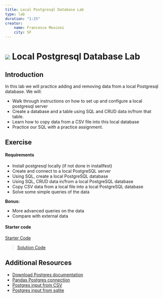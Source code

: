 ```yaml
---
title: Local Postgresql Database Lab
type: lab
duration: "1:25"
creator:
    name: Francesco Mosconi
    city: SF
---
```


# ![](https://ga-dash.s3.amazonaws.com/production/assets/logo-9f88ae6c9c3871690e33280fcf557f33.png)  Local Postgresql Database Lab


## Introduction

In this lab we will practice adding and removing data from a local Postgresql database. We will:

- Walk through instructions on how to set up and configure a local postgresql server
- Create a database and a table using SQL and CRUD data in/from that table.
- Learn how to copy data from a CSV file into this local database
- Practice our SQL with a practice assignment.

## Exercise

#### Requirements

- Install postgresql locally (if not done in installfest)
- Create and connect to a local PostgreSQL server 
- Using SQL, create a local PostgreSQL database 
- Using SQL, CRUD data in/from a local PostgreSQL database 
- Copy CSV data from a local file into a local PostgreSQL database 
- Solve some simple queries of the data

**Bonus:**

- More advanced queries on the data
- Compare with external data

#### Starter code

[Starter Code](code/starter-code/starter-code-3_3.ipynb)

> [Solution Code](code/solution-code/solution-code-3_3.ipynb)

## Additional Resources

- [Download Postgres documentation](http://www.postgresql.org/download/)
- [Pandas Postgres connection](http://stackoverflow.com/questions/23103962/how-to-write-dataframe-to-postgres-table)
- [Postgres input from CSV](http://stackoverflow.com/questions/2987433/how-to-import-csv-file-data-into-a-postgresql-table)
- [Postgres input from sqlite](http://stackoverflow.com/questions/4581727/convert-sqlite-sql-dump-file-to-postgresql)

